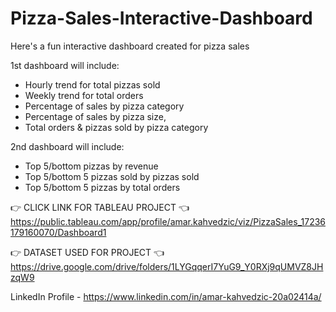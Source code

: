 # Pizza-Sales-Interactive-Dashboard

Here's a fun interactive dashboard created for pizza sales

1st dashboard will include:
- Hourly trend for total pizzas sold
- Weekly trend for total orders
- Percentage of sales by pizza category
- Percentage of sales by pizza size,
- Total orders & pizzas sold by pizza category

2nd dashboard will include:
- Top 5/bottom pizzas by revenue
- Top 5/bottom 5 pizzas sold by pizzas sold
- Top 5/bottom 5 pizzas by total orders

 👉 CLICK LINK FOR TABLEAU PROJECT 👈
https://public.tableau.com/app/profile/amar.kahvedzic/viz/PizzaSales_17236179160070/Dashboard1

👉 DATASET USED FOR PROJECT 👈
https://drive.google.com/drive/folders/1LYGqqerI7YuG9_Y0RXj9qUMVZ8JHzqW9

LinkedIn Profile - https://www.linkedin.com/in/amar-kahvedzic-20a02414a/
